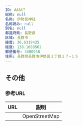 ```yaml
---
ID: AAAtT
総称: null
名称: 伊勢宮神社
名称読み: null
別名: null
都道府県: 長野県
区域: 長野市
緯度: 36.6319425
経度: 138.1688562
郵便番号: 3800958
住所: 長野県長野市伊勢宮１丁目１７−１５
---
```


## その他

### 参考URL

| URL | 説明          |
| --- | ------------- |
|     | OpenStreetMap |
